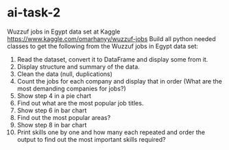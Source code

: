 # ai-task-2
Wuzzuf jobs in Egypt data set at Kaggle
https://www.kaggle.com/omarhanyy/wuzzuf-jobs
Build all python needed classes to get the following from the Wuzzuf jobs in Egypt data set:
1.	Read the dataset, convert it to DataFrame and display some from it.
2.	Display structure and summary of the data.
3.	Clean the data (null, duplications)
4.	Count the jobs for each company and display that in order (What are the most demanding companies for jobs?)
5.	Show step 4 in a pie chart
6.	Find out what are the most popular job titles.
7.	Show step 6 in bar chart
8.	Find out the most popular areas?
9.	Show step 8 in bar chart
10.	Print skills one by one and how many each repeated and order the output to find out the most important skills required?
